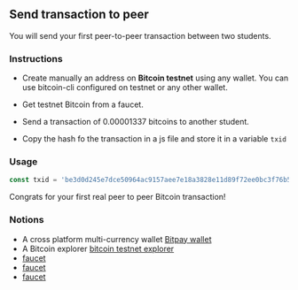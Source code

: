 ## Send transaction to peer

You will send your first peer-to-peer transaction between two students.

### Instructions

- Create manually an address on **Bitcoin testnet** using any wallet. You can use bitcoin-cli configured on testnet or any other wallet.

- Get testnet Bitcoin from a faucet.

- Send a transaction of 0.00001337 bitcoins to another student.

- Copy the hash fo the transaction in a js file and store it in a variable `txid`

### Usage

```js
const txid = 'be3d0d245e7dce50964ac9157aee7e18a3828e11d89f72ee0bc3f76b526e5bb'
```

Congrats for your first real peer to peer Bitcoin transaction! 

### Notions

- A cross platform multi-currency wallet [Bitpay wallet](https://bitpay.com/wallet/)
- A Bitcoin explorer [bitcoin testnet explorer](https://blockstream.info/testnet/)
- [faucet](https://kuttler.eu/en/bitcoin/btc/faucet/)
- [faucet](https://bitcoinfaucet.uo1.net/)
- [faucet](https://testnet-faucet.com/btc-testnet/)